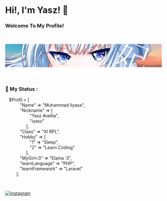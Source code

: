 <h1>
  Hi!, I'm Yasz! 👋
</h1>
<h3>
   Welcome To My Profile!
</h3>
<p>
</p>

<p align="center">
  <img src="bggithub.png">
</p>

### 💬 My Status :

<p>
  &nbsp;&nbsp;&nbsp;$Profil = [
        <br>
        &nbsp;&nbsp;&nbsp;&nbsp;&nbsp;&nbsp;&nbsp;&nbsp;&nbsp;&nbsp;&nbsp;&nbsp;"Name"    => "Muhammad Ilyasa",
        <br>
        &nbsp;&nbsp;&nbsp;&nbsp;&nbsp;&nbsp;&nbsp;&nbsp;&nbsp;&nbsp;&nbsp;&nbsp;"Nickname"    => [
                    <br>&nbsp;&nbsp;&nbsp;&nbsp;&nbsp;&nbsp;&nbsp;&nbsp;&nbsp;&nbsp;&nbsp;&nbsp;&nbsp;&nbsp;&nbsp;&nbsp;&nbsp;&nbsp;&nbsp;&nbsp;"Yasz Avellia",
                    <br>&nbsp;&nbsp;&nbsp;&nbsp;&nbsp;&nbsp;&nbsp;&nbsp;&nbsp;&nbsp;&nbsp;&nbsp;&nbsp;&nbsp;&nbsp;&nbsp;&nbsp;&nbsp;&nbsp;&nbsp;"iyasz"
        <br>&nbsp;&nbsp;&nbsp;&nbsp;&nbsp;&nbsp;&nbsp;&nbsp;&nbsp;&nbsp;&nbsp;&nbsp;&nbsp;&nbsp;&nbsp;&nbsp;&nbsp;],
        <br>
        &nbsp;&nbsp;&nbsp;&nbsp;&nbsp;&nbsp;&nbsp;&nbsp;&nbsp;&nbsp;&nbsp;&nbsp;"Class"   => "XI RPL",
        <br>
        &nbsp;&nbsp;&nbsp;&nbsp;&nbsp;&nbsp;&nbsp;&nbsp;&nbsp;&nbsp;&nbsp;&nbsp;"Hobby"   => [ 
                     <br>&nbsp;&nbsp;&nbsp;&nbsp;&nbsp;&nbsp;&nbsp;&nbsp;&nbsp;&nbsp;&nbsp;&nbsp;&nbsp;&nbsp;&nbsp;&nbsp;&nbsp;&nbsp;&nbsp;&nbsp;"1"    => "Sleep",
                     <br>&nbsp;&nbsp;&nbsp;&nbsp;&nbsp;&nbsp;&nbsp;&nbsp;&nbsp;&nbsp;&nbsp;&nbsp;&nbsp;&nbsp;&nbsp;&nbsp;&nbsp;&nbsp;&nbsp;&nbsp;"2"   => "Learn Coding"
                     <br>&nbsp;&nbsp;&nbsp;&nbsp;&nbsp;&nbsp;&nbsp;&nbsp;&nbsp;&nbsp;&nbsp;&nbsp;&nbsp;&nbsp;&nbsp;&nbsp;&nbsp;],
  <br>
        &nbsp;&nbsp;&nbsp;&nbsp;&nbsp;&nbsp;&nbsp;&nbsp;&nbsp;&nbsp;&nbsp;&nbsp;"MyGirl<3"   => "Elaina :3",
  <br>    
        &nbsp;&nbsp;&nbsp;&nbsp;&nbsp;&nbsp;&nbsp;&nbsp;&nbsp;&nbsp;&nbsp;&nbsp;"learnLanguage"   => "PHP",
  <br>
        &nbsp;&nbsp;&nbsp;&nbsp;&nbsp;&nbsp;&nbsp;&nbsp;&nbsp;&nbsp;&nbsp;&nbsp;"learnFramework"   => "Laravel"
  <br>
    &nbsp;&nbsp;&nbsp;&nbsp;&nbsp;&nbsp;&nbsp;&nbsp;&nbsp;];
  
</p>

<br>

 [<img src='https://cdn.jsdelivr.net/npm/simple-icons@3.0.1/icons/instagram.svg' alt='instagram' height='33'>](https://www.instagram.com/yaszavellia/)   
